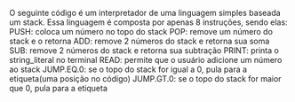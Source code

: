 O seguinte código é um interpretador de uma linguagem simples baseada um stack.
Essa linguagem é composta por apenas 8 instruções, sendo elas:
PUSH: coloca um número no topo do stack
POP: remove um número do stack e o retorna
ADD: remove 2 números do stack e retorna sua soma
SUB: remove 2 números do stack e retorna sua subtração
PRINT: printa o string_literal no terminal
READ: permite que o usuário adicione um número ao stack
JUMP.EQ.0: se o topo do stack for igual a 0, pula para a etiqueta(uma posição no código)
JUMP.GT.0: se o topo do stack for maior que 0, pula para a etiqueta
